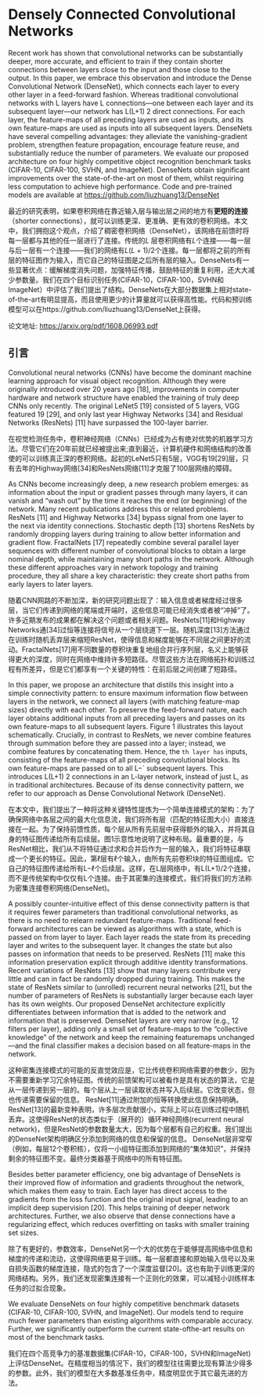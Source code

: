 # Densely Connected Convolutional Networks



Recent work has shown that convolutional networks can be substantially deeper, more accurate, and efficient to train if they contain shorter connections between layers close to the input and those close to the output. In this paper, we embrace this observation and introduce the Dense Convolutional Network (DenseNet), which connects each layer to every other layer in a feed-forward fashion. Whereas traditional convolutional networks with L layers have L connections—one between each layer and its subsequent
layer—our network has L(L+1) 2 direct connections. For each layer, the feature-maps of all preceding layers are used as inputs, and its own feature-maps are used as inputs into all subsequent layers. DenseNets have several compelling advantages: they alleviate the vanishing-gradient problem, strengthen feature propagation, encourage feature reuse, and substantially reduce the number of parameters. We evaluate our proposed architecture on four highly competitive object recognition benchmark tasks (CIFAR-10, CIFAR-100, SVHN, and ImageNet). DenseNets obtain significant improvements over the state-of-the-art on most of them, whilst requiring less computation to achieve high performance. Code and pre-trained models are available at https://github.com/liuzhuang13/DenseNet

​           最近的研究表明，如果卷积网络在靠近输入层与输出层之间的地方有**更短的连接**（shorter connections），就可以训练更深、更准确、更有效的卷积网络。本文中，我们拥抱这个观点，介绍了稠密卷积网络（DenseNet），该网络在前馈时将每一层都与其他的任一层进行了连接。传统的$L$ 层卷积网络有$L$个连接——每一层与后一层有一个连接——我们的网络有$L(L+1)/2$个连接。每一层都将之前的所有层的特征图作为输入，而它自己的特征图是之后所有层的输入。DenseNets有一些显著优点：缓解梯度消失问题，加强特征传播，鼓励特征的重复利用，还大大减少参数量。我们在四个目标识别任务(CIFAR-10，CIFAR-100，SVHN和ImageNet）中评估了我们提出了结构。DenseNets在大部分数据集上相对state-of-the-art有明显提高，而且使用更少的计算量就可以获得高性能。代码和预训练模型可以在https://github.com/liuzhuang13/DenseNet上获得。

论文地址: https://arxiv.org/pdf/1608.06993.pdf



## 引言

Convolutional neural networks (CNNs) have become the dominant machine learning approach for visual object recognition. Although they were originally introduced over 20 years ago [18], improvements in computer hardware and network structure have enabled the training of truly deep CNNs only recently. The original LeNet5 [19] consisted of 5 layers, VGG featured 19 [29], and only last year Highway Networks [34] and Residual Networks (ResNets) [11] have surpassed the 100-layer barrier.

​        在视觉检测任务中，卷积神经网络（CNNs）已经成为占有绝对优势的机器学习方法。尽管它们在20年前就已经被提出来;直到最近，计算机硬件和网络结构的改善使的可以训练真正深的卷积网络。起初的LeNet5只有5层，VGG有19[29]层，只有去年的Highway网络[34]和ResNets网络[11]才克服了100层网络的障碍。

As CNNs become increasingly deep, a new research problem emerges: as information about the input or gradient passes through many layers, it can vanish and “wash out” by the time it reaches the end (or beginning) of the network. Many recent publications address this or related problems. ResNets [11] and Highway Networks [34] bypass signal from one layer to the next via identity connections. Stochastic depth [13] shortens ResNets by randomly dropping layers during training to allow better information and gradient flow. FractalNets [17] repeatedly combine several parallel layer sequences with different number of convolutional blocks to obtain a large nominal depth, while maintaining many short paths in the network. Although these different approaches vary in network topology and training procedure, they all share a key characteristic: they create short paths from early layers to later layers.

​        随着CNN网路的不断加深，新的研究问题出现了：输入信息或者梯度经过很多层，当它们传递到网络的尾端或开端时，这些信息可能已经消失或者被“冲掉”了。许多近期发布的成果都在解决这个问题或者相关问题。ResNets[11]和Highway Networks通[34]过恒等连接将信号从一个层绕道下一层。随机深度[13]方法通过在训练时随机丢弃层来缩短ResNet，使得信息和梯度能够在不同层之间更好的流动。FractalNets[17]用不同数量的卷积块重复地组合并行序列层，名义上能够获得更大的深度，同时在网络中维持许多短路径。尽管这些方法在网络拓扑和训练过程有所差异，但是它们都享有一个关键的特性：在前后层之间创建了短路径。

In this paper, we propose an architecture that distills this insight into a simple connectivity pattern: to ensure maximum information flow between layers in the network, we connect all layers (with matching feature-map sizes) directly with each other. To preserve the feed-forward nature, each layer obtains additional inputs from all preceding layers and passes on its own feature-maps to all subsequent layers. Figure 1 illustrates this layout schematically. Crucially, in contrast to ResNets, we never combine features
through summation before they are passed into a layer; instead, we combine features by concatenating them. Hence, the ` th layer has ` inputs, consisting of the feature-maps of all preceding convolutional blocks. Its own feature-maps are passed on to all L−` subsequent layers. This introduces L(L+1) 2 connections in an L-layer network, instead of just L, as in traditional architectures. Because of its dense connectivity pattern, we refer to our approach as Dense Convolutional Network (DenseNet).

在本文中，我们提出了一种将这种关键特性提炼为一个简单连接模式的架构：为了确保网络中各层之间的最大化信息流，我们将所有层（匹配的特征图大小）直接连接在一起。为了保持前馈性质，每个层从所有先前层中获得额外的输入，并将其自身的特征图传递给所有后续层。图1示意性地说明了这种布局。最重要的是，与ResNet相比，我们从不将特征通过求和合并后作为一层的输入，我们将特征串联成一个更长的特征。因此，第ℓ层有ℓ个输入，由所有先前卷积块的特征图组成。它自己的特征图传递给所有L−ℓ个后续层。这样，在L层网络中，有L(L+1)/2个连接，而不是传统架构中仅仅有L个连接。由于其密集的连接模式，我们将我们的方法称为密集连接卷积网络(DenseNet)。

A possibly counter-intuitive effect of this dense connectivity pattern is that it requires fewer parameters than traditional convolutional networks, as there is no need to relearn redundant feature-maps. Traditional feed-forward architectures can be viewed as algorithms with a state, which is passed on from layer to layer. Each layer reads the state from its preceding layer and writes to the subsequent layer. It changes the state but also passes on information that needs to be preserved. ResNets [11] make this information preservation explicit through additive identity transformations. Recent variations of ResNets [13] show that many layers contribute very little and can in fact be randomly dropped during training. This makes the state of ResNets similar to (unrolled) recurrent neural networks [21], but the number of parameters of ResNets is substantially larger because each layer has its own weights. Our proposed DenseNet architecture explicitly differentiates between information that is added to the network and information that is preserved. DenseNet layers are very narrow (e.g., 12 filters per layer), adding only a small set of feature-maps to the “collective knowledge” of the network and keep the remaining featuremaps unchanged—and the final classifier makes a decision based on all feature-maps in the network.

​        这种密集连接模式的可能的反直觉效应是，它比传统卷积网络需要的参数少，因为不需要重新学习冗余特征图。传统的前馈架构可以被看作是具有状态的算法，它是从一层传递到另一层的。每个层从上一层读取状态并写入后续层。它改变状态，但也传递需要保留的信息。 ResNet[11]通过附加的恒等转换使此信息保持明确。 ResNet[13]的最新变种表明，许多层次贡献很小，实际上可以在训练过程中随机丢弃。这使得ResNet的状态类似于（展开的）循环神经网络(recurrent neural network)，但是ResNet的参数数量太大，因为每个层都有自己的权重。我们提出的DenseNet架构明确区分添加到网络的信息和保留的信息。 DenseNet层非常窄（例如，每层12个卷积核），仅将一小组特征图添加到网络的“集体知识”，并保持剩余的特征图不变。最终分类器基于网络中的所有特征图。

Besides better parameter efficiency, one big advantage of DenseNets is their improved flow of information and gradients throughout the network, which makes them easy to train. Each layer has direct access to the gradients from the loss function and the original input signal, leading to an implicit deep supervision [20]. This helps training of deeper network architectures. Further, we also observe that dense connections have a regularizing effect, which reduces overfitting on tasks with smaller training set sizes.

​         除了有更好的，参数效率，DenseNet另一个大的优势在于能够提高网络中信息和梯度的传递和流动，这使得网络更易于训练。每一层都直接和原始输入信号以及来自损失函数的梯度连接，隐式的包含了一个深度监督[20]。这也有助于训练更深的网络结构。另外，我们还发现密集连接有一个正则化的效果，可以减轻小训练样本任务的过拟合现象。

We evaluate DenseNets on four highly competitive benchmark datasets (CIFAR-10, CIFAR-100, SVHN, and
ImageNet). Our models tend to require much fewer parameters than existing algorithms with comparable accuracy. Further, we significantly outperform the current state-ofthe-art results on most of the benchmark tasks.

​       我们在四个高竞争力的基准数据集(CIFAR-10，CIFAR-100，SVHN和ImageNet)上评估DenseNet。在精度相当的情况下，我们的模型往往需要比现有算法少得多的参数。此外，我们的模型在大多数基准任务中，精度明显优于其它最先进的方法。